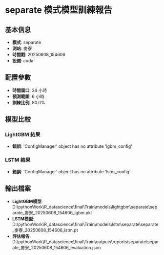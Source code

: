
# separate 模式模型訓練報告

## 基本信息
- **模式**: separate
- **測站**: 麥寮
- **時間戳**: 20250608_154606
- **設備**: cuda

## 配置參數
- **時間窗口**: 24 小時
- **預測範圍**: 6 小時
- **訓練比例**: 80.0%

## 模型比較

### LightGBM 結果

- **錯誤**: 'ConfigManager' object has no attribute 'lgbm_config'

### LSTM 結果

- **錯誤**: 'ConfigManager' object has no attribute 'lstm_config'


## 輸出檔案
- **LightGBM模型**: D:\pythonWork\R_datascience\final\Train\models\lightgbm\separate\separate_麥寮_20250608_154606_lgbm.pkl
- **LSTM模型**: D:\pythonWork\R_datascience\final\Train\models\lstm\separate\separate_麥寮_20250608_154606_lstm.pt
- **評估報告**: D:\pythonWork\R_datascience\final\Train\outputs\reports\separate\separate_麥寮_20250608_154606_evaluation.json
